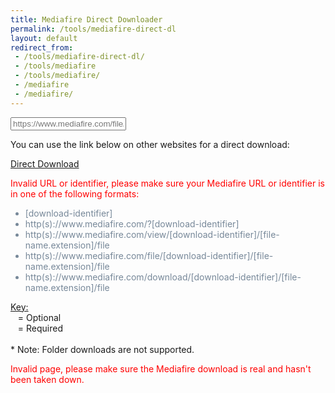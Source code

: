 ```yaml
---
title: Mediafire Direct Downloader
permalink: /tools/mediafire-direct-dl
layout: default
redirect_from:
 - /tools/mediafire-direct-dl/
 - /tools/mediafire
 - /tools/mediafire/
 - /mediafire
 - /mediafire/
---
```



<script src="/static/js/mediafire.js"></script>
<link rel="stylesheet" href="/static/css/mediafire.css">


<input type="text" id="mediafire-url" autocomplete="off" spellcheck="false" placeholder="https://www.mediafire.com/file/abcde1234567890/file" aria-live="polite">
        
<p id="new-url" class="hide">You can use the link below on other websites for a direct download:<br>
    <span id="mediafire-new-url"></span>
</p>

<p id="mediafire-dl-p"><a href="#" onclick="attemptDownloadRedirect();" id="mediafire-dl-btn" class="button green disable">Direct Download</a></p>

<div id="invalid-url" class="hide"><span style="color: red">Invalid URL or identifier, please make sure your Mediafire URL or identifier is in one of the following formats:</span><br>
    <ul style="color: lightslategray">
    <li>
        <span class="required">[download-identifier]</span>
    </li>
    <li>
        <span class="optional">http(s)://</span><span class="optional">www.</span><span class="required">mediafire.com/?[download-identifier]</span>
    </li>
    <li>
        <span class="optional">http(s)://</span><span class="optional">www.</span><span class="required">mediafire.com/view/[download-identifier]</span><span class="optional">/[file-name.extension]</span><span class="optional">/file</span>
    </li>
    <li>
        <span class="optional">http(s)://</span><span class="optional">www.</span><span class="required">mediafire.com/file/[download-identifier]</span><span class="optional">/[file-name.extension]</span><span class="optional">/file</span>
    </li>
    <li>
        <span class="optional">http(s)://</span><span class="optional">www.</span><span class="required">mediafire.com/download/[download-identifier]</span><span class="optional">/[file-name.extension]</span><span class="optional">/file</span>
    </li>
    </ul>
<span style="text-decoration: underline">Key:</span><br>
<span class="optional-key">&nbsp;&nbsp;</span> = Optional<br>
<span class="required-key">&nbsp;&nbsp;</span> = Required<br>
<br>
<span class="subtle">* Note: Folder downloads are not supported.</span>
</div>

<p id="invalid-page" class="hide"><span style="color: red">Invalid page, please make sure the Mediafire download is real and hasn't been taken down.</span></p>
</div>
</section>

